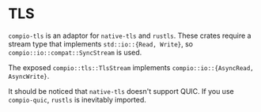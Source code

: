 # TLS
`compio-tls` is an adaptor for `native-tls` and `rustls`.
These crates require a stream type that implements `std::io::{Read, Write}`, so `compio::io::compat::SyncStream` is used.

The exposed `compio::tls::TlsStream` implements `compio::io::{AsyncRead, AsyncWrite}`.

It should be noticed that `native-tls` doesn't support QUIC.
If you use `compio-quic`, `rustls` is inevitably imported.
